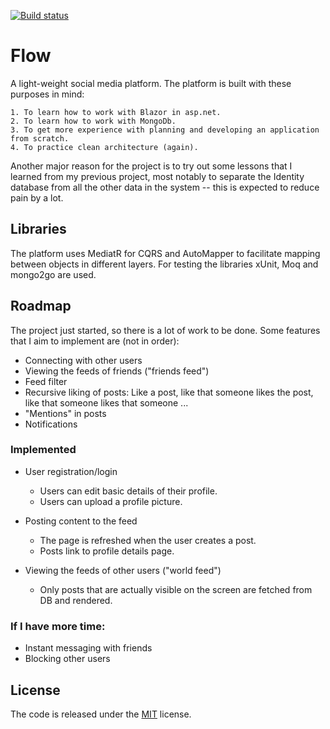 
[![Build status](https://dev.azure.com/blombergniclas/Flow/_apis/build/status/Flow-CI)](https://dev.azure.com/blombergniclas/Flow/_build/latest?definitionId=1)

# Flow

A light-weight social media platform. The platform is built with these purposes in mind:

    1. To learn how to work with Blazor in asp.net.
    2. To learn how to work with MongoDb.
    3. To get more experience with planning and developing an application from scratch.
    4. To practice clean architecture (again).

Another major reason for the project is to try out some lessons that I learned from my previous project, most notably to separate the Identity database from all the other data in the system -- this is expected to reduce pain by a lot.


## Libraries

The platform uses MediatR for CQRS and AutoMapper to facilitate mapping between objects in different layers. For testing the libraries xUnit, Moq and mongo2go are used.

  
## Roadmap

The project just started, so there is a lot of work to be done. Some features that I aim to implement are (not in order):

- Connecting with other users
- Viewing the feeds of friends ("friends feed")
- Feed filter
- Recursive liking of posts: Like a post, like that someone likes the post, like that someone likes that someone ...
- "Mentions" in posts
- Notifications

### Implemented

- User registration/login
    + Users can edit basic details of their profile.
    + Users can upload a profile picture.

- Posting content to the feed
    + The page is refreshed when the user creates a post.
    + Posts link to profile details page.

- Viewing the feeds of other users ("world feed")
    + Only posts that are actually visible on the screen are fetched from DB and rendered.

### If I have more time:

- Instant messaging with friends
- Blocking other users



## License

The code is released under the [MIT](https://choosealicense.com/licenses/mit/) license.
